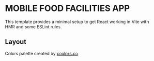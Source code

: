 # MOBILE FOOD FACILITIES APP

This template provides a minimal setup to get React working in Vite with HMR and some ESLint rules.

## Layout

Colors palette created by <a href="https://coolors.co/cfdbd5-e8eddf-f5cb5c-242423-333533">coolors.co</a>
